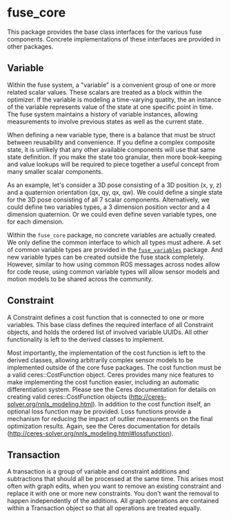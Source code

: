 # fuse_core
This package provides the base class interfaces for the various fuse components. Concrete implementations of these
interfaces are provided in other packages.

## Variable
Within the fuse system, a "variable" is a convenient group of one or more related scalar values. These scalars are
treated as a block within the optimizer. If the variable is modeling a time-varying quatity, the an instance of the
variable represents value of the state at one specific point in time. The fuse system maintains a history of variable
instances, allowing measurements to involve previous states as well as the current state.

When defining a new variable type, there is a balance that must be struct between reusability and convenience. If you
define a complex composite state, it is unlikely that any other available components will use that same state
definition. If you make the state too granular, then more book-keeping and value lookups will be required to piece
together a useful concept from many smaller scalar components.

As an example, let's consider a 3D pose consisting of a 3D position (x, y, z) and a quaternion orientation
(qx, qy, qx, qw). We could define a single state for the 3D pose consisting of all 7 scalar components. Alternatively,
we could define two variables types, a 3 dimension position vector and a 4 dimension quaternion. Or we could even
define seven variable types, one for each dimension.

Within the `fuse_core` package, no concrete variables are actually created. We only define the common interface to which
all types must adhere. A set of common variable types are provided in the [`fuse_variables`](../fuse_variables)
package. And new variable types can be created outside the fuse stack completely. However, similar to how using common
ROS messages across nodes allow for code reuse, using common variable types will allow sensor models and motion models
to be shared across the community.

## Constraint
A Constraint defines a cost function that is connected to one or more variables. This base class defines the
required interface of all Constraint objects, and holds the ordered list of involved variable UUIDs. All other
functionality is left to the derived classes to implement.

Most importantly, the implementation of the cost function is left to the derived classes, allowing arbitrarily
complex sensor models to be implemented outside of the core fuse packages. The cost function must be a valid
ceres::CostFunction object. Ceres provides many nice features to make implementing the cost function easier,
including an automatic differentiation system. Please see the Ceres documentation for details on creating valid
ceres::CostFunction objects (http://ceres-solver.org/nnls_modeling.html). In addition to the cost function itself,
an optional loss function may be provided. Loss functions provide a mechanism for reducing the impact of outlier
measurements on the final optimization results. Again, see the Ceres documentation for details
(http://ceres-solver.org/nnls_modeling.html#lossfunction).

## Transaction
A transaction is a group of variable and constraint additions and subtractions that should all be processed at the
same time. This arises most often with graph edits, when you want to remove an existing constraint and replace it
with one or more new constraints. You don't want the removal to happen independently of the additions. All graph
operations are contained within a Transaction object so that all operations are treated equally.
